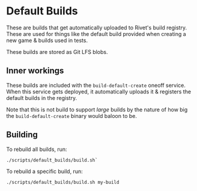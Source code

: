 # Default Builds

These are builds that get automatically uploaded to Rivet's build registry. These are used for things like the default build provided when creating a new game & builds used in tests.

These builds are stored as Git LFS blobs.

## Inner workings

These builds are included with the `build-default-create` oneoff service. When this service gets deployed, it automatically uploads it & registers the default builds in the registry.

Note that this is not build to support _large_ builds by the nature of how big the `build-default-create` binary would baloon to be.

## Building

To rebuild all builds, run:

```
./scripts/default_builds/build.sh`
```

To rebuild a specific build, run:

```
./scripts/default_builds/build.sh my-build
```

